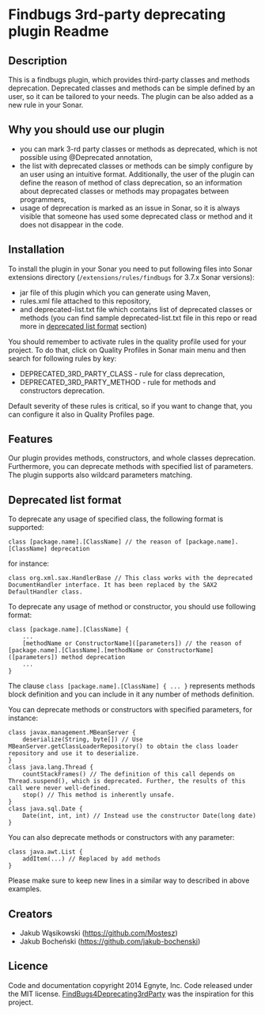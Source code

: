 # Findbugs 3rd-party deprecating plugin Readme #

## Description ##

This is a findbugs plugin, which provides third-party classes and methods deprecation. Deprecated classes and methods can be simple defined by an user, so it can be tailored to your needs. The plugin can be also added as a new rule in your Sonar.

## Why you should use our plugin ##

* you can mark 3-rd party classes or methods as deprecated, which is not possible using @Deprecated annotation,
* the list with deprecated classes or methods can be simply configure by an user using an intuitive format. Additionally, the user of the plugin can define the reason of method of class deprecation, so an information about deprecated classes or methods may propagates between programmers,
* usage of deprecation is marked as an issue in Sonar, so it is always visible that someone has used some deprecated class or method and it does not disappear in the code.

## Installation ##

To install the plugin in your Sonar you need to put following files into Sonar extensions directory (`/extensions/rules/findbugs` for 3.7.x Sonar versions):
* jar file of this plugin which you can generate using Maven,
* rules.xml file attached to this repository,
* and deprecated-list.txt file which contains list of deprecated classes or methods (you can find sample deprecated-list.txt file in this repo or read more in [deprecated list format](#deprecated-list-format) section)

You should remember to activate rules in the quality profile used for your project. To do that, click on Quality Profiles in Sonar main menu and then search for following rules by key:
* DEPRECATED_3RD_PARTY_CLASS - rule for class deprecation,
* DEPRECATED_3RD_PARTY_METHOD - rule for methods and constructors deprecation.

Default severity of these rules is critical, so if you want to change that, you can configure it also in Quality Profiles page.

## Features ##

Our plugin provides methods, constructors, and whole classes deprecation. Furthermore, you can deprecate methods with specified list of parameters. The plugin supports also wildcard parameters matching.

## Deprecated list format ##

To deprecate any usage of specified class, the following format is supported:

```
class [package.name].[ClassName] // the reason of [package.name].[ClassName] deprecation
```

for instance:
```
class org.xml.sax.HandlerBase // This class works with the deprecated DocumentHandler interface. It has been replaced by the SAX2 DefaultHandler class.
```

To deprecate any usage of method or constructor, you should use following format:
```
class [package.name].[ClassName] {
	...
	[methodName or ConstructorName]([parameters]) // the reason of [package.name].[ClassName].[methodName or ConstructorName]([parameters]) method deprecation
	...
}
```
The clause `class [package.name].[ClassName] { ... }` represents methods block definition and you can include in it any number of methods definition.
 
You can deprecate methods or constructors with specified parameters, for instance:
```
class javax.management.MBeanServer {
	deserialize(String, byte[]) // Use MBeanServer.getClassLoaderRepository() to obtain the class loader repository and use it to deserialize.
}
class java.lang.Thread {
	countStackFrames() // The definition of this call depends on Thread.suspend(), which is deprecated. Further, the results of this call were never well-defined.
	stop() // This method is inherently unsafe.
}
class java.sql.Date {
	Date(int, int, int) // Instead use the constructor Date(long date)
}
```

You can also deprecate methods or constructors with any parameter:
```
class java.awt.List {
	addItem(...) // Replaced by add methods
}
```
Please make sure to keep new lines in a similar way to described in above examples.

## Creators ##

* Jakub Wąsikowski (https://github.com/Mostesz)
* Jakub Bocheński (https://github.com/jakub-bochenski)

## Licence ##
Code and documentation copyright 2014 Egnyte, Inc. Code released under the MIT license.
[FindBugs4Deprecating3rdParty](https://github.com/Grundlefleck/FindBugs4Deprecating3rdParty) was the inspiration for this project.

